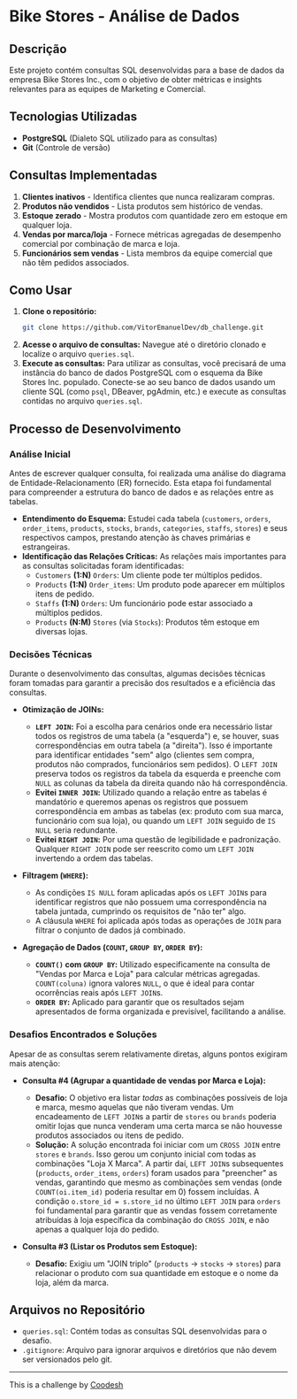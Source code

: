 # Bike Stores - Análise de Dados

## Descrição
Este projeto contém consultas SQL desenvolvidas para a base de dados da empresa Bike Stores Inc., com o objetivo de obter métricas e insights relevantes para as equipes de Marketing e Comercial.

## Tecnologias Utilizadas
- **PostgreSQL** (Dialeto SQL utilizado para as consultas)
- **Git** (Controle de versão)

## Consultas Implementadas
1.  **Clientes inativos** - Identifica clientes que nunca realizaram compras.
2.  **Produtos não vendidos** - Lista produtos sem histórico de vendas.
3.  **Estoque zerado** - Mostra produtos com quantidade zero em estoque em qualquer loja.
4.  **Vendas por marca/loja** - Fornece métricas agregadas de desempenho comercial por combinação de marca e loja.
5.  **Funcionários sem vendas** - Lista membros da equipe comercial que não têm pedidos associados.

## Como Usar
1.  **Clone o repositório:**
    ```bash
    git clone https://github.com/VitorEmanuelDev/db_challenge.git
    ```
2.  **Acesse o arquivo de consultas:**
    Navegue até o diretório clonado e localize o arquivo `queries.sql`.
3.  **Execute as consultas:**
    Para utilizar as consultas, você precisará de uma instância do banco de dados PostgreSQL com o esquema da Bike Stores Inc. populado. Conecte-se ao seu banco de dados usando um cliente SQL (como `psql`, DBeaver, pgAdmin, etc.) e execute as consultas contidas no arquivo `queries.sql`.

## Processo de Desenvolvimento

### Análise Inicial
Antes de escrever qualquer consulta, foi realizada uma análise do diagrama de Entidade-Relacionamento (ER) fornecido. Esta etapa foi fundamental para compreender a estrutura do banco de dados e as relações entre as tabelas.

-   **Entendimento do Esquema:** Estudei cada tabela (`customers`, `orders`, `order_items`, `products`, `stocks`, `brands`, `categories`, `staffs`, `stores`) e seus respectivos campos, prestando atenção às chaves primárias e estrangeiras.
-   **Identificação das Relações Críticas:** As relações mais importantes para as consultas solicitadas foram identificadas:
    -   `Customers` **(1:N)** `Orders`: Um cliente pode ter múltiplos pedidos.
    -   `Products` **(1:N)** `Order_items`: Um produto pode aparecer em múltiplos itens de pedido.
    -   `Staffs` **(1:N)** `Orders`: Um funcionário pode estar associado a múltiplos pedidos.
    -   `Products` **(N:M)** `Stores` (via `Stocks`): Produtos têm estoque em diversas lojas.

### Decisões Técnicas

Durante o desenvolvimento das consultas, algumas decisões técnicas foram tomadas para garantir a precisão dos resultados e a eficiência das consultas.

-   **Otimização de JOINs:**
    -   **`LEFT JOIN`:** Foi a escolha para cenários onde era necessário listar todos os registros de uma tabela (a "esquerda") e, se houver, suas correspondências em outra tabela (a "direita"). Isso é importante para identificar entidades "sem" algo (clientes sem compra, produtos não comprados, funcionários sem pedidos). O `LEFT JOIN` preserva todos os registros da tabela da esquerda e preenche com `NULL` as colunas da tabela da direita quando não há correspondência.
    -   **Evitei `INNER JOIN`:** Utilizado quando a relação entre as tabelas é mandatório e queremos apenas os registros que possuem correspondência em ambas as tabelas (ex: produto com sua marca, funcionário com sua loja), ou quando um `LEFT JOIN` seguido de `IS NULL` seria redundante.
    -   **Evitei `RIGHT JOIN`:** Por uma questão de legibilidade e padronização. Qualquer `RIGHT JOIN` pode ser reescrito como um `LEFT JOIN` invertendo a ordem das tabelas.

-   **Filtragem (`WHERE`):**
    -   As condições `IS NULL` foram aplicadas após os `LEFT JOIN`s para identificar registros que não possuem uma correspondência na tabela juntada, cumprindo os requisitos de "não ter" algo.
    -   A cláusula `WHERE` foi aplicada após todas as operações de `JOIN` para filtrar o conjunto de dados já combinado.

-   **Agregação de Dados (`COUNT`, `GROUP BY`, `ORDER BY`):**
    -   **`COUNT()` com `GROUP BY`:** Utilizado especificamente na consulta de "Vendas por Marca e Loja" para calcular métricas agregadas. `COUNT(coluna)` ignora valores `NULL`, o que é ideal para contar ocorrências reais após `LEFT JOIN`s.
    -   **`ORDER BY`:** Aplicado para garantir que os resultados sejam apresentados de forma organizada e previsível, facilitando a análise.

### Desafios Encontrados e Soluções

Apesar de as consultas serem relativamente diretas, alguns pontos exigiram mais atenção:

-   **Consulta #4 (Agrupar a quantidade de vendas por Marca e Loja):**
    -   **Desafio:** O objetivo era listar *todas* as combinações possíveis de loja e marca, mesmo aquelas que não tiveram vendas. Um encadeamento de `LEFT JOIN`s a partir de `stores` ou `brands` poderia omitir lojas que nunca venderam uma certa marca se não houvesse produtos associados ou itens de pedido.
    -   **Solução:** A solução encontrada foi iniciar com um `CROSS JOIN` entre `stores` e `brands`. Isso gerou um conjunto inicial com todas as combinações "Loja X Marca". A partir daí, `LEFT JOIN`s subsequentes (`products`, `order_items`, `orders`) foram usados para "preencher" as vendas, garantindo que mesmo as combinações sem vendas (onde `COUNT(oi.item_id)` poderia resultar em 0) fossem incluídas. A condição `o.store_id = s.store_id` no último `LEFT JOIN` para `orders` foi fundamental para garantir que as vendas fossem corretamente atribuídas à loja específica da combinação do `CROSS JOIN`, e não apenas a qualquer loja do pedido.

-   **Consulta #3 (Listar os Produtos sem Estoque):**
    -   **Desafio:** Exigiu um "JOIN triplo" (`products` -> `stocks` -> `stores`) para relacionar o produto com sua quantidade em estoque e o nome da loja, além da marca.

## Arquivos no Repositório
-   `queries.sql`: Contém todas as consultas SQL desenvolvidas para o desafio.
-   `.gitignore`: Arquivo para ignorar arquivos e diretórios que não devem ser versionados pelo git.

---

This is a challenge by [Coodesh](https://coodesh.com/)
